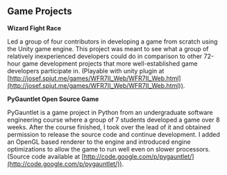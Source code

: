 ## Game Projects

**Wizard Fight Race**

Led a group of four contributors in developing a game from scratch
using the Unity game engine. This project was meant to see what a
group of relatively inexperienced developers could do in comparison to
other 72-hour game development projects that more well-established
game developers participate in. (Playable with unity plugin at 
[http://josef.spjut.me/games/WFR7II_Web/WFR7II_Web.html](http://josef.spjut.me/games/WFR7II_Web/WFR7II_Web.html)).


**PyGauntlet Open Source Game**

PyGauntlet is a game project in Python from an undergraduate software
engineering course where a group of 7 students developed a game over 8
weeks. After the course finished, I took over the lead of it and
obtained permission to release the source code and continue
development. I added an OpenGL based renderer to the engine and
introduced engine optimizations to allow the game to run well even on
slower processors. (Source code available at
[http://code.google.com/p/pygauntlet/](http://code.google.com/p/pygauntlet/)).

